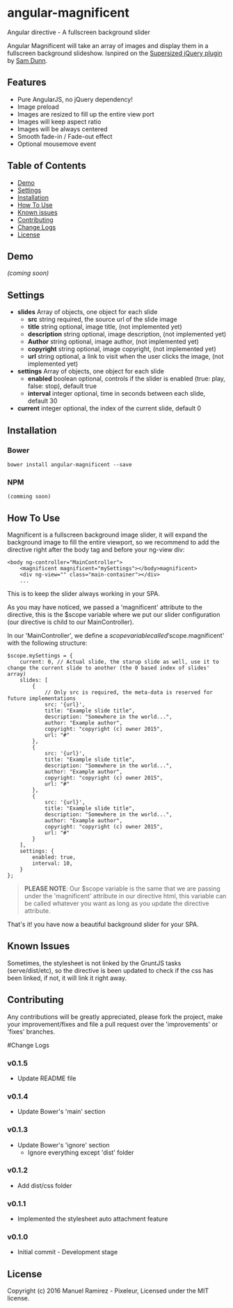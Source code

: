 # angular-magnificent

Angular directive - A fullscreen background slider

Angular Magnificent will take an array of images and display them in a fullscreen background slideshow.
Isnpired on the [Supersized jQuery plugin](http://buildinternet.com/project/supersized) by [Sam Dunn](http://twitter.com/samddunn).

## Features
* Pure AngularJS, no jQuery dependency!
* Image preload
* Images are resized to fill up the entire view port
* Images will keep aspect ratio
* Images will be always centered
* Smooth fade-in / Fade-out effect
* Optional mousemove event

## Table of Contents

- [Demo](#demo)
- [Settings](#settings)
- [Installation](#Installation)
- [How To Use](#how-to-use)
- [Known issues](#known-issues)
- [Contributing](#contributing)
- [Change Logs](#change-logs)
- [License](#license)

## Demo
_(coming soon)_

## Settings
- **slides** 			Array of objects, one object for each slide
	- **src**			string required, the source url of the slide image
	- **title** 		string optional, image title, (not implemented yet)
	- **description** 	string optional, image description, (not implemented yet)
	- **Author**		string optional, image author, (not implemented yet)
	- **copyright**		string optional, image copyright, (not implemented yet)
	- **url**			string optional, a link to visit when the user clicks the image, (not implemented yet)
- **settings** 			Array of objects, one object for each slide
	- **enabled**		boolean optional, controls if the slider is enabled (true: play, false: stop), default true
	- **interval**		integer optional, time in seconds between each slide, default 30
- **current**			integer optional, the index of the current slide, default 0


## Installation
### Bower
	bower install angular-magnificent --save

### NPM
	(comming soon)

## How To Use
Magnificent is a fullscreen background image slider, it will expand the background image to fill the entire viewport, so we recommend to add the directive right after the body tag and before your ng-view div:

	<body ng-controller="MainController">
		<magnificent magnificent="mySettings"></body>magnificent>
		<div ng-view="" class="main-container"></div>
		...
	
This is to keep the slider always working in your SPA.

As you may have noticed, we passed a 'magnificent' attribute to the directive, this is the $scope variable where we put our slider configuration (our directive is child to our MainController).

In our 'MainController', we define a $scope variable called '$scope.magnificent' with the following structure:

	$scope.mySettings = {
		current: 0,	// Actual slide, the starup slide as well, use it to change the current slide to another (the 0 based index of slides' array)
	  	slides: [
	  		{
	  			// Only src is required, the meta-data is reserved for future implementations
		  		src: '{url}',
	  			title: "Example slide title",
	  			description: "Somewhere in the world...",
	  			author: "Example author",
	  			copyright: "copyright (c) owner 2015",
	  			url: "#"
		  	},
	  		{
		  		src: '{url}',
	  			title: "Example slide title",
	  			description: "Somewhere in the world...",
	  			author: "Example author",
	  			copyright: "copyright (c) owner 2015",
	  			url: "#"
		  	},
		  	{
		  		src: '{url}',
	  			title: "Example slide title",
	  			description: "Somewhere in the world...",
	  			author: "Example author",
	  			copyright: "copyright (c) owner 2015",
	  			url: "#"
		  	}
  		],
	  	settings: {
	  		enabled: true,
	        interval: 10,
	  	}
  	};

> **PLEASE NOTE**: Our $scope variable is the same that we are passing under the 'magnificent' attribute in our directive html, this variable can be called whatever you want as long as you update the directive attribute.

That's it! you have now a beautiful background slider for your SPA.

## Known Issues
Sometimes, the stylesheet is not linked by the GruntJS tasks (serve/dist/etc), so the directive is been updated to check if the css has been linked, if not, it will link it right away.

## Contributing
Any contributions will be greatly appreciated, please fork the project, make your improvement/fixes and file a pull request over the 'improvements' or 'fixes' branches.


#Change Logs
### v0.1.5
- Update README file

### v0.1.4
- Update Bower's 'main' section

### v0.1.3
- Update Bower's 'ignore' section
	- Ignore everything except 'dist' folder

### v0.1.2
- Add dist/css folder

### v0.1.1
- Implemented the stylesheet auto attachment feature

### v0.1.0
- Initial commit - Development stage

## License
Copyright (c) 2016 Manuel Ramirez - Pixeleur, 
Licensed under the MIT license.